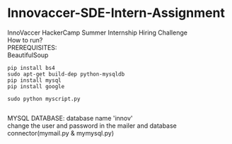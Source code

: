 # Innovaccer-SDE-Intern-Assignment
InnoVaccer HackerCamp Summer Internship Hiring Challenge  
How to run?   
PREREQUISITES:  
BeautifulSoup  
```
pip install bs4
sudo apt-get build-dep python-mysqldb
pip install mysql
pip install google
```
```
sudo python myscript.py


```
MYSQL  DATABASE: database name 'innov'  
change the user and password in the mailer and database connector(mymail.py & mymysql.py)
